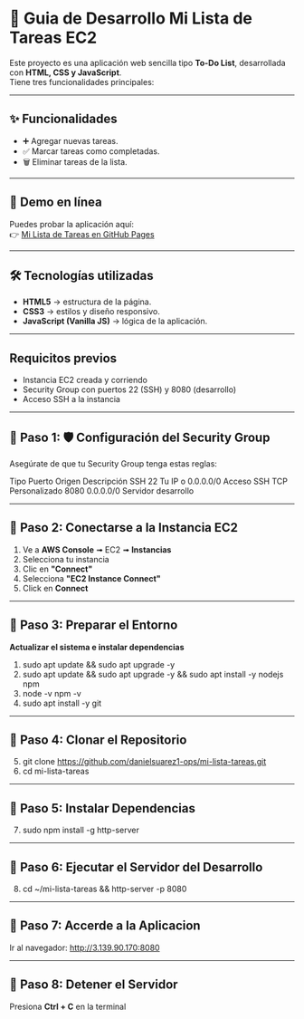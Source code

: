 

# 📌 Guia de Desarrollo Mi Lista de Tareas   EC2

Este proyecto es una aplicación web sencilla tipo **To-Do List**, desarrollada con **HTML, CSS y JavaScript**.  
Tiene tres funcionalidades principales:

---

## ✨ Funcionalidades
- ➕ Agregar nuevas tareas.
- ✅ Marcar tareas como completadas.
- 🗑️ Eliminar tareas de la lista.

---

## 🚀 Demo en línea

Puedes probar la aplicación aquí:  
👉 [Mi Lista de Tareas en GitHub Pages](https://danielsuarez1-ops.github.io/mi-lista-tareas/)


---

## 🛠️ Tecnologías utilizadas
- **HTML5** → estructura de la página.  
- **CSS3** → estilos y diseño responsivo.  
- **JavaScript (Vanilla JS)** → lógica de la aplicación.

---

## Requicitos previos

  - Instancia EC2 creada y corriendo
  - Security Group con puertos 22 (SSH) y 8080 (desarrollo)
  - Acceso SSH a la instancia

---

## 🔧 Paso 1: 🛡️ Configuración del Security Group
Asegúrate de que tu Security Group tenga estas reglas:

Tipo	Puerto	Origen	Descripción
SSH	22	Tu IP o 0.0.0.0/0	Acceso SSH
TCP Personalizado	8080	0.0.0.0/0	Servidor desarrollo

---

## 🔧 Paso 2: Conectarse a la Instancia EC2

   1. Ve a **AWS Console** 	➟ EC2 ➟ **Instancias**
   2. Selecciona tu instancia
   3. Clic en **"Connect"**
   4. Selecciona **"EC2 Instance Connect"**
   5. Click en **Connect**


---

## 🔧 Paso 3: Preparar el Entorno

**Actualizar el sistema e instalar dependencias**

   1. sudo apt update && sudo apt upgrade -y 
   2. sudo apt update && sudo apt upgrade -y && sudo apt install -y nodejs npm
   3. node -v
   npm -v
   4. sudo apt install -y git

---

## 🔧 Paso 4: Clonar el Repositorio

   5. git clone https://github.com/danielsuarez1-ops/mi-lista-tareas.git
   6. cd mi-lista-tareas


---

## 🔧 Paso 5: Instalar Dependencias

   7. sudo npm install -g http-server


---

## 🔧 Paso 6: Ejecutar el Servidor del Desarrollo

   8. cd ~/mi-lista-tareas && http-server -p 8080



---

## 🔧 Paso 7: Accerde a la Aplicacion

Ir al navegador: http://3.139.90.170:8080


---

## 🔧 Paso 8: Detener el Servidor 

Presiona **Ctrl + C**  en la terminal
